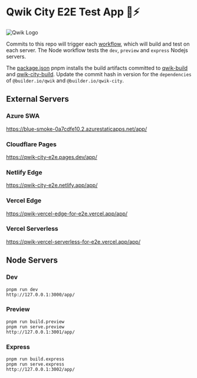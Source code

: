 # Qwik City E2E Test App 🌃⚡️

![Qwik Logo](https://user-images.githubusercontent.com/452425/215131129-0ae8d7d8-3612-4fca-bdba-42137d8da75c.png)

Commits to this repo will trigger each [workflow](https://github.com/QwikDev/qwik-city-e2e/tree/main/.github/workflows), which will build and test on each server. The Node workflow tests the `dev`, `preview` and `express` Nodejs servers.

The [package.json](https://github.com/QwikDev/qwik-city-e2e/blob/main/package.json) pnpm installs the build artifacts committed to [qwik-build](https://github.com/QwikDev/qwik-build) and [qwik-city-build](https://github.com/QwikDev/qwik-city-build). Update the commit hash in version for the `dependencies` of `@builder.io/qwik` and `@builder.io/qwik-city`.

## External Servers

### Azure SWA

https://blue-smoke-0a7cdfe10.2.azurestaticapps.net/app/

### Cloudflare Pages

https://qwik-city-e2e.pages.dev/app/

### Netlify Edge

https://qwik-city-e2e.netlify.app/app/

### Vercel Edge

https://qwik-vercel-edge-for-e2e.vercel.app/app/

### Vercel Serverless

https://qwik-vercel-serverless-for-e2e.vercel.app/app/

## Node Servers

### Dev

    pnpm run dev
    http://127.0.0.1:3000/app/

### Preview

    pnpm run build.preview
    pnpm run serve.preview
    http://127.0.0.1:3001/app/

### Express

    pnpm run build.express
    pnpm run serve.express
    http://127.0.0.1:3002/app/
